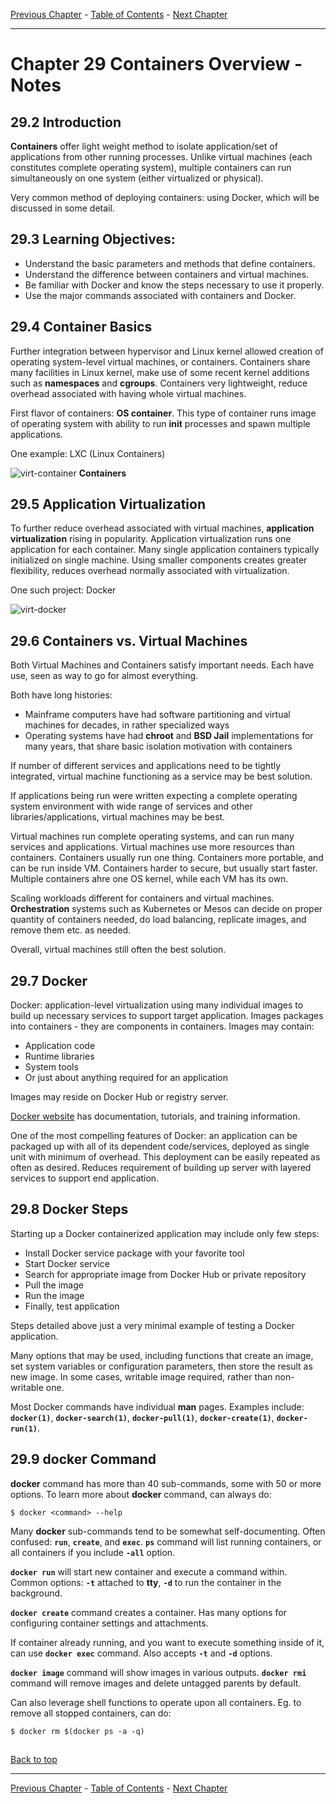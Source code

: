 [Previous Chapter](../Ch28-virtualization/notes_Ch28.md) - [Table of Contents](../README.md#table-of-contents) - [Next Chapter](../Ch30-uam/notes_Ch30.md)

---

# Chapter 29 Containers Overview - Notes

## 29.2 Introduction
**Containers** offer light weight method to isolate application/set of applications from other running processes. Unlike virtual machines (each constitutes complete operating system), multiple containers can run simultaneously on one system (either virtualized or physical).

Very common method of deploying containers: using Docker, which will be discussed in some detail.

## 29.3 Learning Objectives:
- Understand the basic parameters and methods that define containers.
- Understand the difference between containers and virtual machines.
- Be familiar with Docker and know the steps necessary to use it properly.
- Use the major commands associated with containers and Docker.


## 29.4 Container Basics
Further integration between hypervisor and Linux kernel allowed creation of operating system-level virtual machines, or containers. Containers share many facilities in Linux kernel, make use of some recent kernel additions such as **namespaces** and **cgroups**. Containers very lightweight, reduce overhead associated with having whole virtual machines.

First flavor of containers: **OS container**. This type of container runs image of operating system with ability to run **init** processes and spawn multiple applications.

One example: LXC (Linux Containers)

![virt-container](../images/virt-container.jpg)
**Containers**


## 29.5 Application Virtualization
To further reduce overhead associated with virtual machines, **application virtualization** rising in popularity. Application virtualization runs one application for each container. Many single application containers typically initialized on single machine. Using smaller components creates greater flexibility, reduces overhead normally associated with virtualization.

One such project: Docker

![virt-docker](../images/virt-docker.jpg)


## 29.6 Containers vs. Virtual Machines
Both Virtual Machines and Containers satisfy important needs. Each have use, seen as way to go for almost everything.

Both have long histories:
- Mainframe computers have had software partitioning and virtual machines for decades, in rather specialized ways
- Operating systems have had **chroot** and **BSD Jail** implementations for many years, that share basic isolation motivation with containers

If number of different services and applications need to be tightly integrated, virtual machine functioning as a service may be best solution.

If applications being run were written expecting a complete operating system environment with wide range of services and other libraries/applications, virtual machines may be best.

Virtual machines run complete operating systems, and can run many services and applications. Virtual machines use more resources than containers. Containers usually run one thing. Containers more portable, and can be run inside VM. Containers harder to secure, but usually start faster. Multiple containers ahre one OS kernel, while each VM has its own.

Scaling workloads different for containers and virtual machines. **Orchestration** systems such as Kubernetes or Mesos can decide on proper quantity of containers needed, do load balancing, replicate images, and remove them etc. as needed.

Overall, virtual machines still often the best solution.


## 29.7 Docker
Docker: application-level virtualization using many individual images to build up necessary services to support target application. Images packages into containers - they are components in containers. Images may contain:
- Application code
- Runtime libraries
- System tools
- Or just about anything required for an application

Images may reside on Docker Hub or registry server.

[Docker website](https://www.docker.com/) has documentation, tutorials, and training information.

One of the most compelling features of Docker: an application can be packaged up with all of its dependent code/services, deployed as single unit with minimum of overhead. This deployment can be easily repeated as often as desired. Reduces requirement of building up server with layered services to support end application.


## 29.8 Docker Steps
Starting up a Docker containerized application may include only few steps:
- Install Docker service package with your favorite tool
- Start Docker service
- Search for appropriate image from Docker Hub or private repository
- Pull the image
- Run the image
- Finally, test application

Steps detailed above just a very minimal example of testing a Docker application.

Many options that may be used, including functions that create an image, set system variables or configuration parameters, then store the result as new image. In some cases, writable image required, rather than non-writable one.

Most Docker commands have individual **man** pages. Examples include: **`docker(1)`**, **`docker-search(1)`**, **`docker-pull(1)`**, **`docker-create(1)`**, **`docker-run(1)`**.


## 29.9 docker Command
**docker** command has more than 40 sub-commands, some with 50 or more options. To learn more about **docker** command, can always do:
```shell
$ docker <command> --help
```

Many **docker** sub-commands tend to be somewhat self-documenting. Often confused: **`run`**, **`create`**, and **`exec`**. **`ps`** command will list running containers, or all containers if you include **`-all`** option.

**`docker run`** will start new container and execute a command within. Common options: **`-t`** attached to **tty**, **`-d`** to run the container in the background.

**`docker create`** command creates a container. Has many options for configuring container settings and attachments.

If container already running, and you want to execute something inside of it, can use **`docker exec`** command. Also accepts **`-t`** and **`-d`** options.

**`docker image`** command will show images in various outputs. **`docker rmi`** command will remove images and delete untagged parents by default.

Can also leverage shell functions to operate upon all containers. Eg. to remove all stopped containers, can do:
```shell
$ docker rm $(docker ps -a -q)
```


##

[Back to top](#)

---

[Previous Chapter](../Ch28-virtualization/notes_Ch28.md) - [Table of Contents](../README.md#table-of-contents) - [Next Chapter](../Ch30-uam/notes_Ch30.md)
